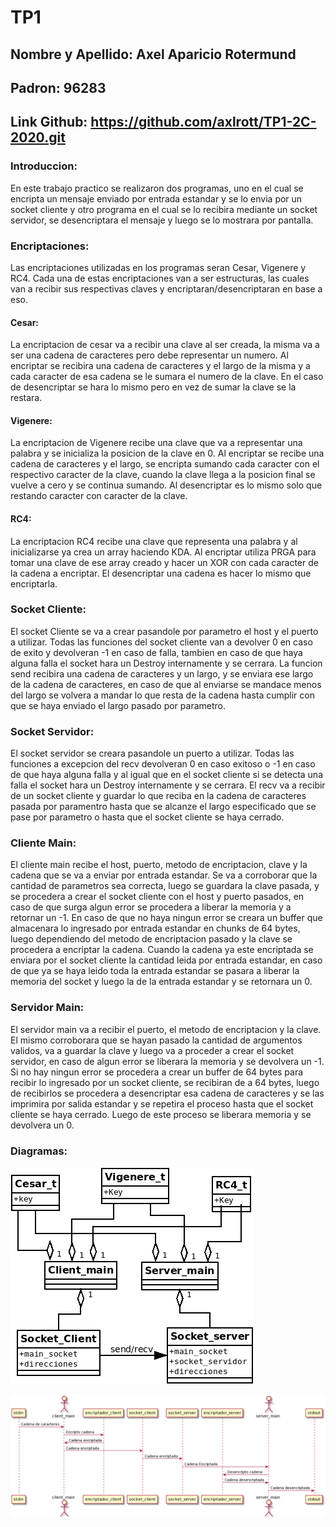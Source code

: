 # TP1

## Nombre y Apellido: Axel Aparicio Rotermund
## Padron: 96283
## Link Github: https://github.com/axlrott/TP1-2C-2020.git

### Introduccion:

En este trabajo practico se realizaron dos programas, uno en el cual se encripta un mensaje enviado por entrada estandar y se lo envia por un socket cliente y otro programa en el cual se lo recibira mediante un socket servidor, se desencriptara el mensaje y luego se lo mostrara por pantalla.

### Encriptaciones:

Las encriptaciones utilizadas en los programas seran Cesar, Vigenere y RC4.
Cada una de estas encriptaciones van a ser estructuras, las cuales van a recibir sus respectivas claves y encriptaran/desencriptaran en base a eso.

#### Cesar:

La encriptacion de cesar va a recibir una clave al ser creada, la misma va a ser una cadena de caracteres pero debe representar un numero.
Al encriptar se recibira una cadena de caracteres y el largo de la misma y a cada caracter de esa cadena se le sumara el numero de la clave. En el caso de desencriptar se hara lo mismo pero en vez de sumar la clave se la restara.

#### Vigenere:

La encriptacion de Vigenere recibe una clave que va a representar una palabra y se inicializa la posicion de la clave en 0.
Al encriptar se recibe una cadena de caracteres y el largo, se encripta sumando cada caracter con el respectivo caracter de la clave, cuando la clave llega a la posicion final se vuelve a cero y se continua sumando. Al desencriptar es lo mismo solo que restando caracter con caracter de la clave.

#### RC4:

La encriptacion RC4 recibe una clave que representa una palabra y al inicializarse ya crea un array haciendo KDA. Al encriptar utiliza PRGA para tomar una clave de ese array creado y hacer un XOR con cada caracter de la cadena a encriptar. El desencriptar una cadena es hacer lo mismo que encriptarla.

### Socket Cliente:

El socket Cliente se va a crear pasandole por parametro el host y el puerto a utilizar.
Todas las funciones del socket cliente van a devolver 0 en caso de exito y devolveran -1 en caso de falla, tambien en caso de que haya alguna falla el socket hara un Destroy internamente y se cerrara.
La funcion send recibira una cadena de caracteres y un largo, y se enviara ese largo de la cadena de caracteres, en caso de que al enviarse se mandace menos del largo se volvera a mandar lo que resta de la cadena hasta cumplir con que se haya enviado el largo pasado por parametro.

### Socket Servidor:

El socket servidor se creara pasandole un puerto a utilizar.
Todas las funciones a excepcion del recv devolveran 0 en caso exitoso o -1 en caso de que haya alguna falla y al igual que en el socket cliente si se detecta una falla el socket hara un Destroy internamente y se cerrara.
El recv va a recibir de un socket cliente y guardar lo que reciba en la cadena de caracteres pasada por paramentro hasta que se alcanze el largo especificado que se pase por parametro o hasta que el socket cliente se haya cerrado.

### Cliente Main:

El cliente main recibe el host, puerto, metodo de encriptacion, clave y la cadena que se va a enviar por entrada estandar.
Se va a corroborar que la cantidad de parametros sea correcta, luego se guardara la clave pasada, y se procedera a crear el socket cliente con el host y puerto pasados, en caso de que surga algun error se procedera a liberar la memoria y a retornar un -1.
En caso de que no haya ningun error se creara un buffer que almacenara lo ingresado por entrada estandar en chunks de 64 bytes, luego dependiendo del metodo de encriptacion pasado y la clave se procedera a encriptar la cadena.
Cuando la cadena ya este encriptada se enviara por el socket cliente la cantidad leida por entrada estandar, en caso de que ya se haya leido toda la entrada estandar se pasara a liberar la memoria del socket y luego la de la entrada estandar y se retornara un 0.

### Servidor Main:

El servidor main va a recibir el puerto, el metodo de encriptacion y la clave.
El mismo corroborara que se hayan pasado la cantidad de argumentos validos, va a guardar la clave y luego va a proceder a crear el socket servidor, en caso de algun error se liberara la memoria y se devolvera un -1.
Si no hay ningun error se procedera a crear un buffer de 64 bytes para recibir lo ingresado por un socket cliente, se recibiran de a 64 bytes, luego de recibirlos se procedera a desencriptar esa cadena de caracteres y se las imprimira por salida estandar y se repetira el proceso hasta que el socket cliente se haya cerrado.
Luego de este proceso se liberara memoria y se devolvera un 0.

### Diagramas:

![Diagrama1](imgs/Diagrama1.png)

![Diagrama2](imgs/Diagrama2.png)


